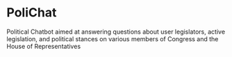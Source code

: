 # PoliChat
Political Chatbot aimed at answering questions about user legislators, active legislation, and political stances on various members of Congress and the House of Representatives
